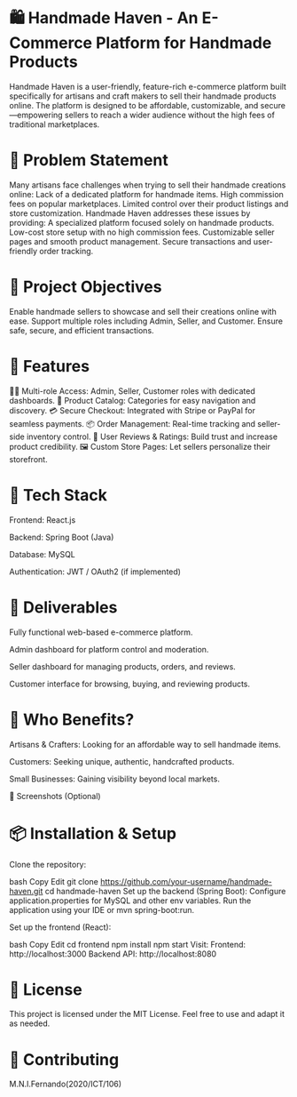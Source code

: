# 🛍️ Handmade Haven - An E-Commerce Platform for Handmade Products
Handmade Haven is a user-friendly, feature-rich e-commerce platform built specifically for artisans and craft makers to sell their handmade products online. The platform is designed to be affordable, customizable, and secure—empowering sellers to reach a wider audience without the high fees of traditional marketplaces.

# 📌 Problem Statement
Many artisans face challenges when trying to sell their handmade creations online:
Lack of a dedicated platform for handmade items.
High commission fees on popular marketplaces.
Limited control over their product listings and store customization.
Handmade Haven addresses these issues by providing:
A specialized platform focused solely on handmade products.
Low-cost store setup with no high commission fees.
Customizable seller pages and smooth product management.
Secure transactions and user-friendly order tracking.

# 🎯 Project Objectives
Enable handmade sellers to showcase and sell their creations online with ease.
Support multiple roles including Admin, Seller, and Customer.
Ensure safe, secure, and efficient transactions.

# 🚀 Features
🧑‍💼 Multi-role Access: Admin, Seller, Customer roles with dedicated dashboards.
🛒 Product Catalog: Categories for easy navigation and discovery.
💳 Secure Checkout: Integrated with Stripe or PayPal for seamless payments.
📦 Order Management: Real-time tracking and seller-side inventory control.
🌟 User Reviews & Ratings: Build trust and increase product credibility.
🖼️ Custom Store Pages: Let sellers personalize their storefront.

# 🧱 Tech Stack
Frontend: React.js

Backend: Spring Boot (Java)

Database: MySQL

Authentication: JWT / OAuth2 (if implemented)


# 🎁 Deliverables
Fully functional web-based e-commerce platform.

Admin dashboard for platform control and moderation.

Seller dashboard for managing products, orders, and reviews.

Customer interface for browsing, buying, and reviewing products.

# 👥 Who Benefits?
Artisans & Crafters: Looking for an affordable way to sell handmade items.

Customers: Seeking unique, authentic, handcrafted products.

Small Businesses: Gaining visibility beyond local markets.

📸 Screenshots (Optional)


# 📦 Installation & Setup
Clone the repository:

bash
Copy
Edit
git clone https://github.com/your-username/handmade-haven.git
cd handmade-haven
Set up the backend (Spring Boot):
Configure application.properties for MySQL and other env variables.
Run the application using your IDE or mvn spring-boot:run.

Set up the frontend (React):

bash
Copy
Edit
cd frontend
npm install
npm start
Visit:
Frontend: http://localhost:3000
Backend API: http://localhost:8080

# 📄 License
This project is licensed under the MIT License. Feel free to use and adapt it as needed.

# 🤝 Contributing
M.N.I.Fernando(2020/ICT/106)
